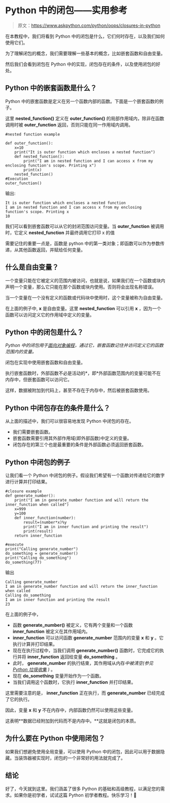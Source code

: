 # Python 中的闭包——实用参考

> 原文：<https://www.askpython.com/python/oops/closures-in-python>

在本教程中，我们将看到 Python 中的闭包是什么，它们何时存在，以及我们如何使用它们。

为了理解闭包的概念，我们需要理解一些基本的概念，比如嵌套函数和自由变量。

然后我们会看到闭包在 Python 中的实现，闭包存在的条件，以及使用闭包的好处。

## Python 中的嵌套函数是什么？

Python 中的嵌套函数是定义在另一个函数内部的函数。下面是一个嵌套函数的例子。

这里 **nested_function()** 定义在 **outer_function()** 的局部作用域内，除非在函数调用时被 **outer_function** 返回，否则只能在同一作用域内调用。

```
#nested function example

def outer_function():
    x=10
    print("It is outer function which encloses a nested function")
    def nested_function():
        print("I am in nested function and I can access x from my enclosing function's scope. Printing x")
        print(x)
    nested_function()
#Execution
outer_function() 

```

输出:

```
It is outer function which encloses a nested function
I am in nested function and I can access x from my enclosing function's scope. Printing x
10

```

我们可以看到嵌套函数可以从它的封闭范围访问变量。当 **outer_function** 被调用时，它定义 **nested_function** 并最终调用它打印 x 的值

需要记住的重要一点是，函数是 python 中的第一类对象；即函数可以作为参数传递，从其他函数返回，并赋给任何变量。

## 什么是自由变量？

一个变量只能在它被定义的范围内被访问，也就是说，如果我们在一个函数或块内声明一个变量，那么它只能在那个函数或块内使用。否则将会出现名称错误。

当一个变量在一个没有定义的函数或代码块中使用时，这个变量被称为自由变量。

在上面的例子中, **x** 是自由变量。这里 **nested_function** 可以引用 **x** ，因为一个函数可以访问定义它的作用域中定义的变量。

## Python 中的闭包是什么？

*Python 中的闭包用于[面向对象编程](https://www.askpython.com/python/oops/object-oriented-programming-python)，通过它，嵌套函数记住并访问定义它的函数范围内的变量。*

闭包在实现中使用嵌套函数和自由变量。

执行嵌套函数时，外部函数不必是活动的*，即*外部函数范围内的变量可能不在内存中，但嵌套函数可以访问它。

这样，数据被附加到代码上，甚至不存在于内存中，然后被嵌套函数使用。

## Python 中闭包存在的条件是什么？

从上面的描述中，我们可以很容易地发现 Python 中闭包的存在。

*   我们需要嵌套函数。
*   嵌套函数需要引用其外部作用域(即外部函数)中定义的变量。
*   闭包存在的第三个也是最重要的条件是外部函数必须返回嵌套函数。

## Python 中闭包的例子

让我们看一个 Python 中闭包的例子。假设我们希望有一个函数对传递给它的数字进行计算并打印结果。

```
#closure example
def generate_number():
    print("I am in generate_number function and will return the inner_function when called")
    x=999
    y=100
    def inner_function(number):
        result=(number*x)%y
        print("I am in inner function and printing the result")
        print(result)
    return inner_function

#execute
print("Calling generate_number")
do_something = generate_number()
print("Calling do_something")
do_something(77)

```

输出

```
Calling generate_number
I am in generate_number function and will return the inner_function when called
Calling do_something
I am in inner function and printing the result
23

```

在上面的例子中，

*   函数 **generate_number()** 被定义，它有两个变量和一个函数 **inner_function** 被定义在其作用域内。
*   **inner_function** 可以访问函数 **generate_number** 范围内的变量 **x** 和 **y** 。它执行计算并打印结果。
*   现在在执行过程中，当我们调用 **generate_number()** 函数时，它完成它的执行并将 **inner_function** 返回给变量 **do_something** 。
*   此时， **generate_number** 的执行结束，其作用域从内存*中被清空(参见 [Python 垃圾收集](https://www.askpython.com/python-modules/garbage-collection-in-python) )* 。
*   现在 **do_something** 变量开始作为一个函数。
*   当我们调用这个函数时，它执行 **inner_function** 并打印结果。

这里需要注意的是， **inner_function** 正在执行，而 **generate_number** 已经完成了它的执行。

因此，变量 **x** 和 **y** 不在内存中，内部函数仍然可以使用这些变量。

这表明**数据已经附加到代码而不是内存中。**这就是闭包的本质。

## 为什么要在 Python 中使用闭包？

如果我们想避免使用全局变量，可以使用 Python 中的闭包，因此可以用于数据隐藏。当装饰器被实现时，闭包的一个非常好的用法就完成了。

## 结论

好了，今天就到这里。我们涵盖了很多 Python 的基础和高级教程，以满足您的需求。如果你是初学者，试试这篇 Python 初学者教程。快乐学习！🙂